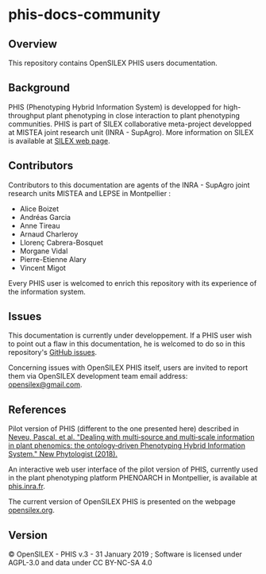 # phis-docs-community

## Overview
This repository contains OpenSILEX PHIS users documentation.

## Background
PHIS (Phenotyping Hybrid Information System) is developped for high-throughput plant phenotyping in close interaction to plant phenotyping communities.
PHIS is part of SILEX collaborative meta-project developped at MISTEA joint research unit (INRA - SupAgro).
More information on SILEX is available at [SILEX web page](https://www6.montpellier.inra.fr/mistea_eng/Projects/Silex "SILEX web page on INRA-MISTEA website").

## Contributors
Contributors to this documentation are agents of the INRA - SupAgro joint research units MISTEA and LEPSE in Montpellier :

- Alice Boizet
- Andréas Garcia
- Anne Tireau
- Arnaud Charleroy
- Llorenç Cabrera-Bosquet
- Morgane Vidal
- Pierre-Etienne Alary
- Vincent Migot

Every PHIS user is welcomed to enrich this repository with its experience of the information system.

## Issues
This documentation is currently under developpement.
If a PHIS user wish to point out a flaw in this documentation, he is welcomed to do so in this repository's [GitHub issues](https://github.com/OpenSILEX/phis-docs-community/issues).

Concerning issues with OpenSILEX PHIS itself, users are invited to report them via OpenSILEX development team email address: [opensilex@gmail.com](mailto:opensilex@gmail.com).

## References
Pilot version of PHIS (different to the one presented here) described in [Neveu, Pascal, et al. "Dealing with multi‐source and multi‐scale information in plant phenomics: the ontology‐driven Phenotyping Hybrid Information System." New Phytologist (2018).](https://nph.onlinelibrary.wiley.com/doi/abs/10.1111/nph.15385)

An interactive web user interface of the pilot version of PHIS, currently used in the plant phenotyping platform PHENOARCH in Montpellier, is available at [phis.inra.fr](http://www.phis.inra.fr/).

The current version of OpenSILEX PHIS is presented on the webpage [opensilex.org](http://www.opensilex.org/).

## Version
&copy; OpenSILEX - PHIS v.3 - 31 January 2019 ; Software is licensed under AGPL-3.0 and data under CC BY-NC-SA 4.0

